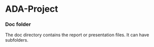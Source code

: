 # ADA-Project
### Doc folder  
The doc directory contains the report or presentation files. It can have subfolders.